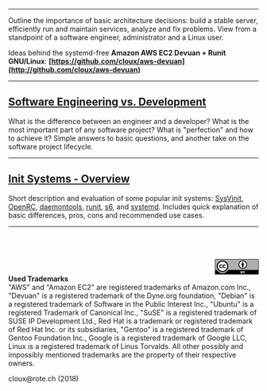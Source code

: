 
---

Outline the importance of basic architecture decisions: build a stable server, efficiently run and maintain services, analyze and fix problems. View from a standpoint of a software engineer, administrator and a Linux user.

Ideas behind the systemd-free **Amazon AWS EC2 Devuan + Runit GNU/Linux**: **[https://github.com/cloux/aws-devuan](http://github.com/cloux/aws-devuan)**

---
## [Software Engineering vs. Development](engineering)

What is the difference between an engineer and a developer? What is the most important part of any software project? What is "perfection" and how to achieve it? Simple answers to basic questions, and another take on the software project lifecycle.

---
## [Init Systems - Overview](init)

Short description and evaluation of some popular init systems: [SysVinit](init/#sysvinit), [OpenRC](init/#openrc), [daemontools](init/#daemontools-family), [runit](init/#runit), [s6](init/#s6), and [systemd](init/#systemd). Includes quick explanation of basic differences, pros, cons and recommended use cases.

---

<br><br><br>
<a href="https://creativecommons.org/licenses/by/4.0/"><img src="cc-by.png" align="right"></a>
<br>
<p class="trademark">
<b>Used Trademarks</b><br>
"AWS" and "Amazon EC2" are registered trademarks of Amazon.com Inc., "Devuan" is a registered trademark of the Dyne.org foundation, "Debian" is a registered trademark of Software in the Public Interest Inc., "Ubuntu" is a registered Trademark of Canonical Inc.,  "SuSE" is a registered trademark of SUSE IP Development Ltd., Red Hat is a trademark or registered trademark of Red Hat Inc. or its subsidiaries, "Gentoo" is a registered trademark of Gentoo Foundation Inc., Google is a registered trademark of Google LLC, Linux is a registered trademark of Linus Torvalds. All other possibly and impossibly mentioned trademarks are the property of their respective owners.
</p>
<p class="footer">
cloux@rote.ch (2018)
</p>

